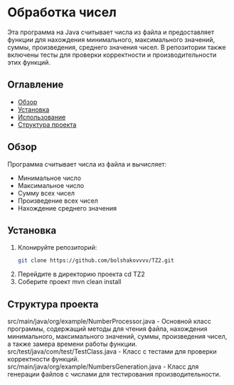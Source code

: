 # Обработка чисел

Эта программа на Java считывает числа из файла и предоставляет функции для нахождения минимального, максимального значений, суммы, произведения, среднего значения чисел. В репозитории также включены тесты для проверки корректности и производительности этих функций.

## Оглавление

- [Обзор](#обзор)
- [Установка](#установка)
- [Использование](#использование)
- [Структура проекта](#структура-проекта)

## Обзор

Программа считывает числа из файла и вычисляет:
- Минимальное число
- Максимальное число
- Сумму всех чисел
- Произведение всех чисел
- Нахождение среднего значения

## Установка

1. Клонируйте репозиторий:
   ```bash
   git clone https://github.com/bolshakovvvv/TZ2.git
2. Перейдите в директорию проекта
   cd TZ2
3. Соберите проект
   mvn clean install

## Структура проекта
src/main/java/org/example/NumberProcessor.java - Основной класс программы, 
  содержащий методы для чтения файла, нахождения минимального, максимального значений, суммы, произведения чисел, а также замера времени работы функции.
src/test/java/com/test/TestClass.java - Класс с тестами для проверки корректности функций.
src/main/java/org/example/NumbersGeneration.java - Класс для генерации файлов с числами для тестирования производительности.

